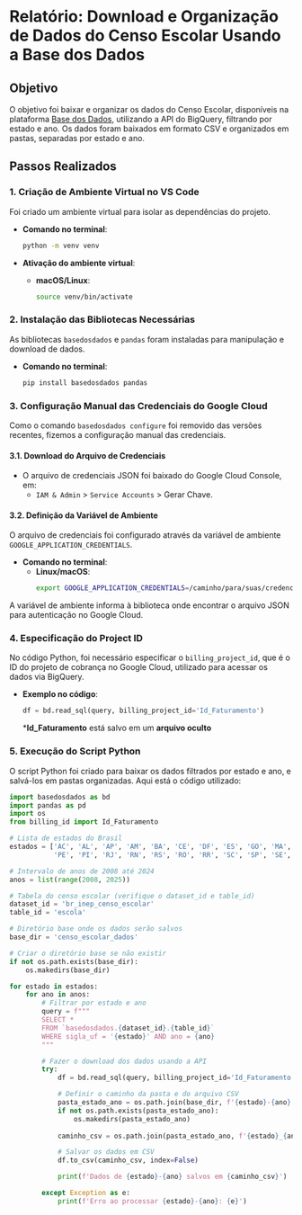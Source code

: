 

# Relatório: Download e Organização de Dados do Censo Escolar Usando a Base dos Dados

## Objetivo
O objetivo foi baixar e organizar os dados do Censo Escolar, disponíveis na plataforma [Base dos Dados](https://basedosdados.org/), utilizando a API do BigQuery, filtrando por estado e ano. Os dados foram baixados em formato CSV e organizados em pastas, separadas por estado e ano.

## Passos Realizados

### 1. **Criação de Ambiente Virtual no VS Code**

Foi criado um ambiente virtual para isolar as dependências do projeto.

- **Comando no terminal**:
    ```bash
    python -m venv venv
    ```

- **Ativação do ambiente virtual**:

    - **macOS/Linux**:
        ```bash
        source venv/bin/activate
        ```

### 2. **Instalação das Bibliotecas Necessárias**

As bibliotecas `basedosdados` e `pandas` foram instaladas para manipulação e download de dados.

- **Comando no terminal**:
    ```bash
    pip install basedosdados pandas
    ```

### 3. **Configuração Manual das Credenciais do Google Cloud**

Como o comando `basedosdados configure` foi removido das versões recentes, fizemos a configuração manual das credenciais.

#### 3.1. **Download do Arquivo de Credenciais**

- O arquivo de credenciais JSON foi baixado do Google Cloud Console, em:
    - `IAM & Admin` > `Service Accounts` > Gerar Chave.

#### 3.2. **Definição da Variável de Ambiente**

O arquivo de credenciais foi configurado através da variável de ambiente `GOOGLE_APPLICATION_CREDENTIALS`.

- **Comando no terminal**:
    - **Linux/macOS**:
        ```bash
        export GOOGLE_APPLICATION_CREDENTIALS=/caminho/para/suas/credenciais.json
        ```

A variável de ambiente informa à biblioteca onde encontrar o arquivo JSON para autenticação no Google Cloud.

### 4. **Especificação do Project ID**

No código Python, foi necessário especificar o `billing_project_id`, que é o ID do projeto de cobrança no Google Cloud, utilizado para acessar os dados via BigQuery.

- **Exemplo no código**:
    ```python
    df = bd.read_sql(query, billing_project_id='Id_Faturamento')
    ```
    *__Id_Faturamento__ está salvo em um __arquivo oculto__

### 5. **Execução do Script Python**

O script Python foi criado para baixar os dados filtrados por estado e ano, e salvá-los em pastas organizadas. Aqui está o código utilizado:

```python
import basedosdados as bd
import pandas as pd
import os
from billing_id import Id_Faturamento

# Lista de estados do Brasil
estados = ['AC', 'AL', 'AP', 'AM', 'BA', 'CE', 'DF', 'ES', 'GO', 'MA', 'MT', 'MS', 'MG', 'PA', 'PB', 'PR', 
           'PE', 'PI', 'RJ', 'RN', 'RS', 'RO', 'RR', 'SC', 'SP', 'SE', 'TO']

# Intervalo de anos de 2008 até 2024
anos = list(range(2008, 2025))

# Tabela do censo escolar (verifique o dataset_id e table_id)
dataset_id = 'br_inep_censo_escolar'
table_id = 'escola'

# Diretório base onde os dados serão salvos
base_dir = 'censo_escolar_dados'

# Criar o diretório base se não existir
if not os.path.exists(base_dir):
    os.makedirs(base_dir)

for estado in estados:
    for ano in anos:
        # Filtrar por estado e ano
        query = f"""
        SELECT *
        FROM `basedosdados.{dataset_id}.{table_id}`
        WHERE sigla_uf = '{estado}' AND ano = {ano}
        """

        # Fazer o download dos dados usando a API
        try:
            df = bd.read_sql(query, billing_project_id='Id_Faturamento')

            # Definir o caminho da pasta e do arquivo CSV
            pasta_estado_ano = os.path.join(base_dir, f'{estado}-{ano}')
            if not os.path.exists(pasta_estado_ano):
                os.makedirs(pasta_estado_ano)
            
            caminho_csv = os.path.join(pasta_estado_ano, f'{estado}_{ano}.csv')

            # Salvar os dados em CSV
            df.to_csv(caminho_csv, index=False)

            print(f'Dados de {estado}-{ano} salvos em {caminho_csv}')

        except Exception as e:
            print(f'Erro ao processar {estado}-{ano}: {e}')
